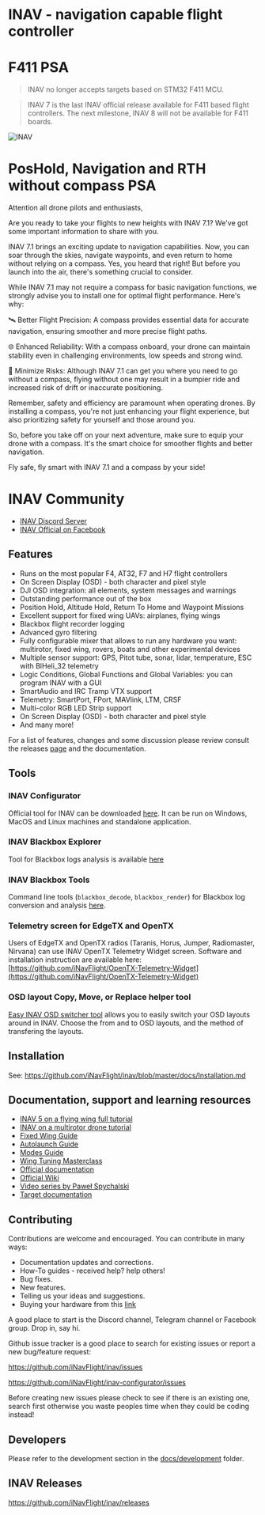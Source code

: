 # INAV - navigation capable flight controller

# F411 PSA

> INAV no longer accepts targets based on STM32 F411 MCU.

> INAV 7 is the last INAV official release available for F411 based flight controllers. The next milestone, INAV 8 will not be available for F411 boards.

![INAV](http://static.rcgroups.net/forums/attachments/6/1/0/3/7/6/a9088858-102-inav.png)

# PosHold, Navigation and RTH without compass PSA

Attention all drone pilots and enthusiasts,

Are you ready to take your flights to new heights with INAV 7.1? We've got some important information to share with you.

INAV 7.1 brings an exciting update to navigation capabilities. Now, you can soar through the skies, navigate waypoints, and even return to home without relying on a compass. Yes, you heard that right! But before you launch into the air, there's something crucial to consider.

While INAV 7.1 may not require a compass for basic navigation functions, we strongly advise you to install one for optimal flight performance. Here's why:

🛰️ Better Flight Precision: A compass provides essential data for accurate navigation, ensuring smoother and more precise flight paths.

🌐 Enhanced Reliability: With a compass onboard, your drone can maintain stability even in challenging environments, low speeds and strong wind.

🚀 Minimize Risks: Although INAV 7.1 can get you where you need to go without a compass, flying without one may result in a bumpier ride and increased risk of drift or inaccurate positioning.

Remember, safety and efficiency are paramount when operating drones. By installing a compass, you're not just enhancing your flight experience, but also prioritizing safety for yourself and those around you.

So, before you take off on your next adventure, make sure to equip your drone with a compass. It's the smart choice for smoother flights and better navigation.

Fly safe, fly smart with INAV 7.1 and a compass by your side!

# INAV Community

* [INAV Discord Server](https://discord.gg/peg2hhbYwN)
* [INAV Official on Facebook](https://www.facebook.com/groups/INAVOfficial)

## Features

* Runs on the most popular F4, AT32, F7 and H7 flight controllers
* On Screen Display (OSD) - both character and pixel style
* DJI OSD integration: all elements, system messages and warnings
* Outstanding performance out of the box
* Position Hold, Altitude Hold, Return To Home and Waypoint Missions
* Excellent support for fixed wing UAVs: airplanes, flying wings
* Blackbox flight recorder logging
* Advanced gyro filtering
* Fully configurable mixer that allows to run any hardware you want: multirotor, fixed wing, rovers, boats and other experimental devices
* Multiple sensor support: GPS, Pitot tube, sonar, lidar, temperature, ESC with BlHeli_32 telemetry
* Logic Conditions, Global Functions and Global Variables: you can program INAV with a GUI
* SmartAudio and IRC Tramp VTX support
* Telemetry: SmartPort, FPort, MAVlink, LTM, CRSF
* Multi-color RGB LED Strip support
* On Screen Display (OSD) - both character and pixel style
* And many more!

For a list of features, changes and some discussion please review consult the releases [page](https://github.com/iNavFlight/inav/releases) and the documentation.

## Tools

### INAV Configurator

Official tool for INAV can be downloaded [here](https://github.com/iNavFlight/inav-configurator/releases). It can be run on Windows, MacOS and Linux machines and standalone application.

### INAV Blackbox Explorer

Tool for Blackbox logs analysis is available [here](https://github.com/iNavFlight/blackbox-log-viewer/releases)

### INAV Blackbox Tools

Command line tools (`blackbox_decode`, `blackbox_render`) for Blackbox log conversion and analysis [here](https://github.com/iNavFlight/blackbox-tools).

### Telemetry screen for EdgeTX and OpenTX

Users of EdgeTX and OpenTX radios (Taranis, Horus, Jumper, Radiomaster, Nirvana) can use INAV OpenTX Telemetry Widget screen. Software and installation instruction are available here: [https://github.com/iNavFlight/OpenTX-Telemetry-Widget](https://github.com/iNavFlight/OpenTX-Telemetry-Widget)

### OSD layout Copy, Move, or Replace helper tool

[Easy INAV OSD switcher tool](https://www.mrd-rc.com/tutorials-tools-and-testing/useful-tools/inav-osd-switcher-tool/) allows you to easily switch your OSD layouts around in INAV. Choose the from and to OSD layouts, and the method of transfering the layouts.

## Installation

See: https://github.com/iNavFlight/inav/blob/master/docs/Installation.md

## Documentation, support and learning resources
* [INAV 5 on a flying wing full tutorial](https://www.youtube.com/playlist?list=PLOUQ8o2_nCLkZlulvqsX_vRMfXd5zM7Ha)
* [INAV on a multirotor drone tutorial](https://www.youtube.com/playlist?list=PLOUQ8o2_nCLkfcKsWobDLtBNIBzwlwRC8)
* [Fixed Wing Guide](docs/INAV_Fixed_Wing_Setup_Guide.pdf)
* [Autolaunch Guide](docs/INAV_Autolaunch.pdf)
* [Modes Guide](docs/INAV_Modes.pdf)
* [Wing Tuning Masterclass](docs/INAV_Wing_Tuning_Masterclass.pdf)
* [Official documentation](https://github.com/iNavFlight/inav/tree/master/docs)
* [Official Wiki](https://github.com/iNavFlight/inav/wiki)
* [Video series by Paweł Spychalski](https://www.youtube.com/playlist?list=PLOUQ8o2_nCLloACrA6f1_daCjhqY2x0fB)
* [Target documentation](https://github.com/iNavFlight/inav/tree/master/docs/boards)

## Contributing

Contributions are welcome and encouraged.  You can contribute in many ways:

* Documentation updates and corrections.
* How-To guides - received help?  help others!
* Bug fixes.
* New features.
* Telling us your ideas and suggestions.
* Buying your hardware from this [link](https://inavflight.com/shop/u/bg/)

A good place to start is the Discord channel, Telegram channel or Facebook group. Drop in, say hi.

Github issue tracker is a good place to search for existing issues or report a new bug/feature request:

https://github.com/iNavFlight/inav/issues

https://github.com/iNavFlight/inav-configurator/issues

Before creating new issues please check to see if there is an existing one, search first otherwise you waste peoples time when they could be coding instead!

## Developers

Please refer to the development section in the [docs/development](https://github.com/iNavFlight/inav/tree/master/docs/development) folder.

## INAV Releases
https://github.com/iNavFlight/inav/releases
